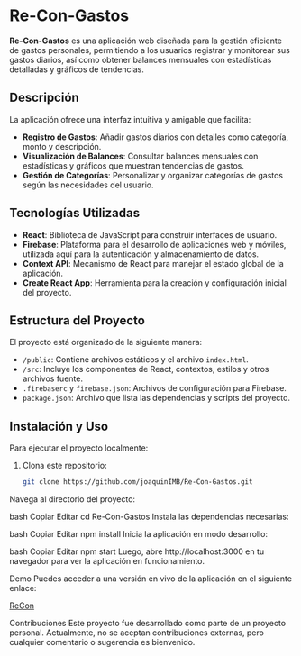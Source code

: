 # Re-Con-Gastos

**Re-Con-Gastos** es una aplicación web diseñada para la gestión eficiente de gastos personales, permitiendo a los usuarios registrar y monitorear sus gastos diarios, así como obtener balances mensuales con estadísticas detalladas y gráficos de tendencias.

## Descripción

La aplicación ofrece una interfaz intuitiva y amigable que facilita:

- **Registro de Gastos**: Añadir gastos diarios con detalles como categoría, monto y descripción.
- **Visualización de Balances**: Consultar balances mensuales con estadísticas y gráficos que muestran tendencias de gastos.
- **Gestión de Categorías**: Personalizar y organizar categorías de gastos según las necesidades del usuario.

## Tecnologías Utilizadas

- **React**: Biblioteca de JavaScript para construir interfaces de usuario.
- **Firebase**: Plataforma para el desarrollo de aplicaciones web y móviles, utilizada aquí para la autenticación y almacenamiento de datos.
- **Context API**: Mecanismo de React para manejar el estado global de la aplicación.
- **Create React App**: Herramienta para la creación y configuración inicial del proyecto.

## Estructura del Proyecto

El proyecto está organizado de la siguiente manera:

- `/public`: Contiene archivos estáticos y el archivo `index.html`.
- `/src`: Incluye los componentes de React, contextos, estilos y otros archivos fuente.
- `.firebaserc` y `firebase.json`: Archivos de configuración para Firebase.
- `package.json`: Archivo que lista las dependencias y scripts del proyecto.

## Instalación y Uso

Para ejecutar el proyecto localmente:

1. Clona este repositorio:

   ```bash
   git clone https://github.com/joaquinIMB/Re-Con-Gastos.git
Navega al directorio del proyecto:

bash
Copiar
Editar
cd Re-Con-Gastos
Instala las dependencias necesarias:

bash
Copiar
Editar
npm install
Inicia la aplicación en modo desarrollo:

bash
Copiar
Editar
npm start
Luego, abre http://localhost:3000 en tu navegador para ver la aplicación en funcionamiento.

Demo
Puedes acceder a una versión en vivo de la aplicación en el siguiente enlace:

[ReCon](https://app-registro-gastos.web.app/iniciar-sesion)

Contribuciones
Este proyecto fue desarrollado como parte de un proyecto personal. Actualmente, no se aceptan contribuciones externas, pero cualquier comentario o sugerencia es bienvenido.
